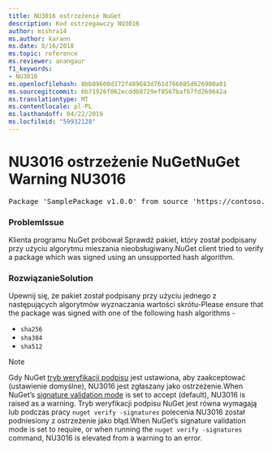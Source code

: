```yaml
---
title: NU3016 ostrzeżenie NuGet
description: Kod ostrzegawczy NU3016
author: mishra14
ms.author: karann
ms.date: 8/16/2018
ms.topic: reference
ms.reviewer: anangaur
f1_keywords:
- NU3016
ms.openlocfilehash: 8bb89600d372f489683d761d766085d626900a01
ms.sourcegitcommit: 6b71926f062ecddb8729ef8567baf67fd269642a
ms.translationtype: MT
ms.contentlocale: pl-PL
ms.lasthandoff: 04/22/2019
ms.locfileid: "59932128"
---
```

# <a name="nuget-warning-nu3016"></a><span data-ttu-id="f1ff0-103">NU3016 ostrzeżenie NuGet</span><span class="sxs-lookup"><span data-stu-id="f1ff0-103">NuGet Warning NU3016</span></span>

<pre>Package 'SamplePackage v1.0.0' from source 'https://contoso.com/index.json': The package hash uses an unsupported hash algorithm.</pre>

### <a name="issue"></a><span data-ttu-id="f1ff0-104">Problem</span><span class="sxs-lookup"><span data-stu-id="f1ff0-104">Issue</span></span>

<span data-ttu-id="f1ff0-105">Klienta programu NuGet próbował Sprawdź pakiet, który został podpisany przy użyciu algorytmu mieszania nieobsługiwany.</span><span class="sxs-lookup"><span data-stu-id="f1ff0-105">NuGet client tried to verify a package which was signed using an unsupported hash algorithm.</span></span>


### <a name="solution"></a><span data-ttu-id="f1ff0-106">Rozwiązanie</span><span class="sxs-lookup"><span data-stu-id="f1ff0-106">Solution</span></span>

<span data-ttu-id="f1ff0-107">Upewnij się, że pakiet został podpisany przy użyciu jednego z następujących algorytmów wyznaczania wartości skrótu-</span><span class="sxs-lookup"><span data-stu-id="f1ff0-107">Please ensure that the package was signed  with one of the following hash algorithms -</span></span> 
* `sha256`
* `sha384`
* `sha512`


> [!Note]
> <span data-ttu-id="f1ff0-108">Gdy NuGet [tryb weryfikacji podpisu](https://docs.microsoft.com/en-us/nuget/consume-packages/installing-signed-packages#configure-package-signature-requirements) jest ustawiona, aby zaakceptować (ustawienie domyślne), NU3016 jest zgłaszany jako ostrzeżenie.</span><span class="sxs-lookup"><span data-stu-id="f1ff0-108">When NuGet’s [signature validation mode](https://docs.microsoft.com/en-us/nuget/consume-packages/installing-signed-packages#configure-package-signature-requirements) is set to accept (default), NU3016 is raised as a warning.</span></span> <span data-ttu-id="f1ff0-109">Tryb weryfikacji podpisu NuGet jest równa wymagają lub podczas pracy `nuget verify -signatures` polecenia NU3016 został podniesiony z ostrzeżenie jako błąd.</span><span class="sxs-lookup"><span data-stu-id="f1ff0-109">When NuGet’s signature validation mode is set to require, or when running the `nuget verify -signatures` command, NU3016 is elevated from a warning to an error.</span></span> 